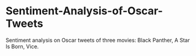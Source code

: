# Sentiment-Analysis-of-Oscar-Tweets

Sentiment analysis on Oscar tweets of three movies: Black Panther, A Star Is Born, Vice.
